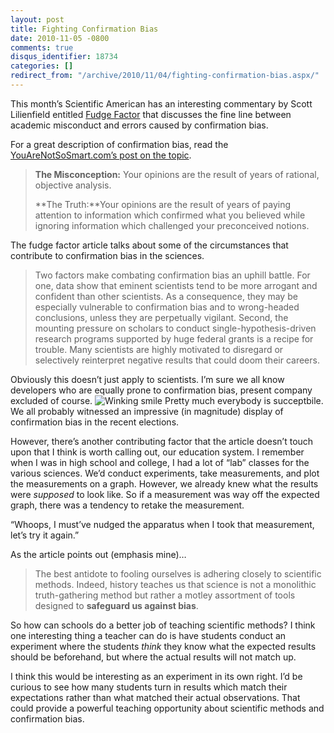 ```yaml
---
layout: post
title: Fighting Confirmation Bias
date: 2010-11-05 -0800
comments: true
disqus_identifier: 18734
categories: []
redirect_from: "/archive/2010/11/04/fighting-confirmation-bias.aspx/"
---
```


This month’s Scientific American has an interesting commentary by Scott
Lilienfield entitled [Fudge
Factor](http://www.scientificamerican.com/article.cfm?id=fudge-factor "Fudge Factor")
that discusses the fine line between academic misconduct and errors
caused by confirmation bias.

For a great description of confirmation bias, read the
[YouAreNotSoSmart.com’s post on the
topic](http://youarenotsosmart.com/2010/06/23/confirmation-bias/ "You are not so smart - Confirmation Bias").

> **The Misconception:** Your opinions are the result of years of
> rational, objective analysis.
>
> **The Truth:**Your opinions are the result of years of paying
> attention to information which confirmed what you believed while
> ignoring information which challenged your preconceived notions.

The fudge factor article talks about some of the circumstances that
contribute to confirmation bias in the sciences.

> Two factors make combating confirmation bias an uphill battle. For
> one, data show that eminent scientists tend to be more arrogant and
> confident than other scientists. As a consequence, they may be
> especially vulnerable to confirmation bias and to wrong-headed
> conclusions, unless they are perpetually vigilant. Second, the
> mounting pressure on scholars to conduct single-hypothesis-driven
> research programs supported by huge federal grants is a recipe for
> trouble. Many scientists are highly motivated to disregard or
> selectively reinterpret negative results that could doom their
> careers.

Obviously this doesn’t just apply to scientists. I’m sure we all know
developers who are equally prone to confirmation bias, present company
excluded of course. ![Winking
smile](http://haacked.com/images/haacked_com/WindowsLiveWriter/Fighting-Confirmation-Bias_12B38/wlEmoticon-winkingsmile_2.png)
Pretty much everybody is succeptbile. We all probably witnessed an
impressive (in magnitude) display of confirmation bias in the recent
elections.

However, there’s another contributing factor that the article doesn’t
touch upon that I think is worth calling out, our education system. I
remember when I was in high school and college, I had a lot of “lab”
classes for the various sciences. We’d conduct experiments, take
measurements, and plot the measurements on a graph. However, we already
knew what the results were *supposed* to look like. So if a measurement
was way off the expected graph, there was a tendency to retake the
measurement.

“Whoops, I must’ve nudged the apparatus when I took that measurement,
let’s try it again.”

As the article points out (emphasis mine)…

> The best antidote to fooling ourselves is adhering closely to
> scientific methods. Indeed, history teaches us that science is not a
> monolithic truth-gathering method but rather a motley assortment of
> tools designed to **safeguard us against bias**.

So how can schools do a better job of teaching scientific methods? I
think one interesting thing a teacher can do is have students conduct an
experiment where the students *think* they know what the expected
results should be beforehand, but where the actual results will not
match up.

I think this would be interesting as an experiment in its own right. I’d
be curious to see how many students turn in results which match their
expectations rather than what matched their actual observations. That
could provide a powerful teaching opportunity about scientific methods
and confirmation bias.

